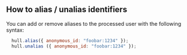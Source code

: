 ## How to alias / unalias identifiers

You can add or remove aliases to the processed user with the following syntax:

```js
  hull.alias({ anonymous_id: "foobar:1234" });
  hull.unalias ({ anonymous_id: "foobar:1234" });
```
